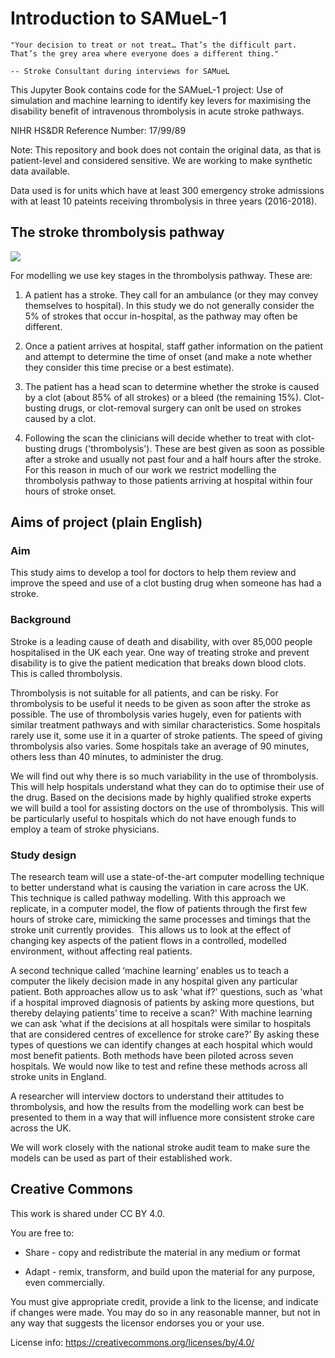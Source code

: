 # Introduction to SAMueL-1

```{epigraph}
"Your decision to treat or not treat… That’s the difficult part. That’s the grey area where everyone does a different thing."

-- Stroke Consultant during interviews for SAMueL
```

This Jupyter Book contains code for the SAMueL-1 project: Use of simulation and machine learning to identify key levers for maximising the disability benefit of intravenous thrombolysis in acute stroke pathways.

NIHR HS&DR Reference Number: 17/99/89

Note: This repository and book does not contain the original data, as that is patient-level and considered sensitive. We are working to make synthetic data available.

Data used is for units which have at least 300 emergency stroke admissions with at least 10 pateints receiving thrombolysis in three years (2016-2018).

## The stroke thrombolysis pathway

![](./../images/pathway.png)

For modelling we use key stages in the thrombolysis pathway. These are:

1. A patient has a stroke. They call for an ambulance (or they may convey themselves to hospital). In this study we do not generally consider the 5% of strokes that occur in-hospital, as the pathway may often be different.

1. Once a patient arrives at hospital, staff gather information on the patient and attempt to determine the time of onset (and make a note whether they consider this time precise or a best estimate).

1. The patient has a head scan to determine whether the stroke is caused by a clot (about 85% of all strokes) or a bleed (the remaining 15%). Clot-busting drugs, or clot-removal surgery can onlt be used on strokes caused by a clot.

1. Following the scan the clinicians will decide whether to treat with clot-busting drugs ('thrombolysis'). These are best given as soon as possible after a stroke and usually not past four and a half hours after the stroke. For this reason in much of our work we restrict modelling the thrombolysis pathway to those patients arriving at hospital within four hours of stroke onset.

## Aims of project (plain English)

### Aim

This study aims to develop a tool for doctors to help them review and improve the speed and use of a clot busting drug when someone has had a stroke. 

### Background

Stroke is a leading cause of death and disability, with over 85,000 people hospitalised in the UK each year. One way of treating stroke and prevent disability is to give the patient medication that breaks down blood clots. This is called thrombolysis. 

Thrombolysis is not suitable for all patients, and can be risky. For thrombolysis to be useful it needs to be given as soon after the stroke as possible. The use of thrombolysis varies hugely, even for patients with similar treatment pathways and with similar characteristics. Some hospitals rarely use it, some use it in a quarter of stroke patients. The speed of giving thrombolysis also varies. Some hospitals take an average of 90 minutes, others less than 40 minutes, to administer the drug.

We will find out why there is so much variability in the use of thrombolysis. This will help hospitals understand what they can do to optimise their use of the drug. Based on the decisions made by highly qualified stroke experts we will build a tool for assisting doctors on the use of thrombolysis. This will be particularly useful to hospitals which do not have enough funds to employ a team of stroke physicians.

### Study design

The research team will use a state-of-the-art computer modelling technique to better understand what is causing the variation in care across the UK. This technique is called pathway modelling. With this approach we replicate, in a computer model, the flow of patients through the first few hours of stroke care, mimicking the same processes and timings that the stroke unit currently provides.  This allows us to look at the effect of changing key aspects of the patient flows in a controlled, modelled environment, without affecting real patients. 

A second technique called ‘machine learning’ enables us to teach a computer the likely decision made in any hospital given any particular patient. Both approaches allow us to ask 'what if?' questions, such as 'what if a hospital improved diagnosis of patients by asking more questions, but thereby delaying patients’ time to receive a scan?' With machine learning we can ask ‘what if the decisions at all hospitals were similar to hospitals that are considered centres of excellence for stroke care?’ By asking these types of questions we can identify changes at each hospital which would most benefit patients. Both methods have been piloted across seven hospitals. We would now like to test and refine these methods across all stroke units in England. 

A researcher will interview doctors to understand their attitudes to thrombolysis, and how the results from the modelling work can best be presented to them in a way that will influence more consistent stroke care across the UK.

We will work closely with the national stroke audit team to make sure the models can be used as part of their established work. 

## Creative Commons

This work is shared under CC BY 4.0.

You are free to:

* Share - copy and redistribute the material in any medium or format

* Adapt - remix, transform, and build upon the material for any purpose, even commercially.

You must give appropriate credit, provide a link to the license, and indicate if changes were made. You may do so in any reasonable manner, but not in any way that suggests the licensor endorses you or your use.

License info: https://creativecommons.org/licenses/by/4.0/
